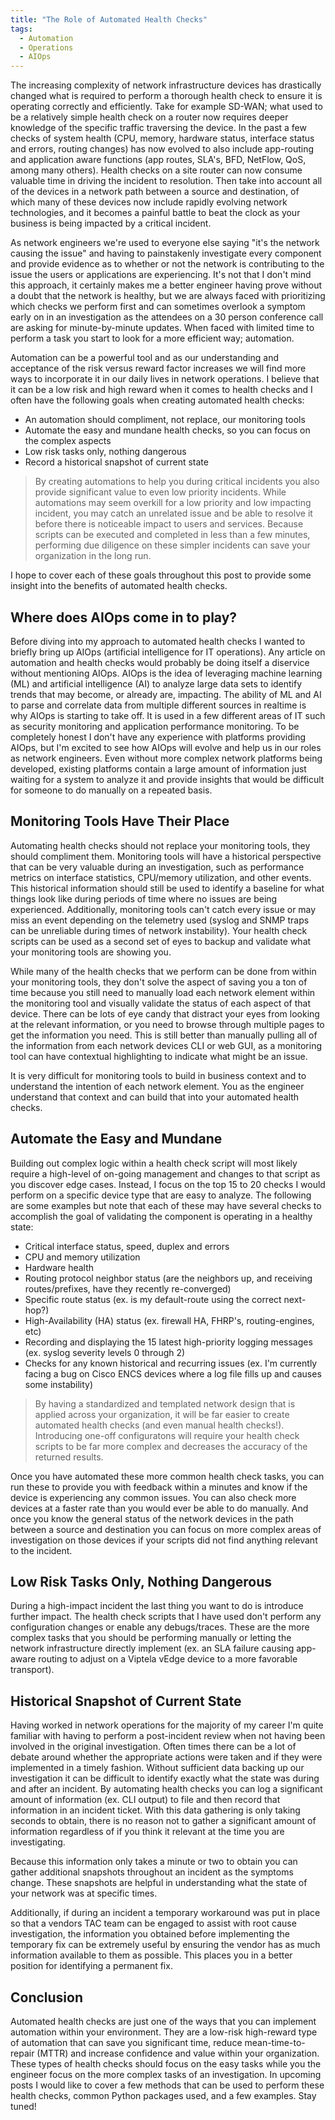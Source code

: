 ```yaml
---
title: "The Role of Automated Health Checks"
tags:
  - Automation
  - Operations
  - AIOps
---
```


The increasing complexity of network infrastructure devices has drastically changed what is required to perform a thorough health check to ensure it is operating correctly and efficiently.
Take for example SD-WAN; what used to be a relatively simple health check on a router now requires deeper knowledge of the specific traffic traversing the device. In the past a few checks of system health (CPU, memory, hardware status, interface status and errors, routing changes) has now evolved to also include app-routing and application aware functions (app routes, SLA's, BFD, NetFlow, QoS, among many others). Health checks on a site router can now consume valuable time in driving the incident to resolution. Then take into account all of the devices in a network path between a source and destination, of which many of these devices now include rapidly evolving network technologies, and it becomes a painful battle to beat the clock as your business is being impacted by a critical incident.

As network engineers we're used to everyone else saying "it's the network causing the issue" and having to painstakenly investigate every component and provide evidence as to whether or not the network is contributing to the issue the users or applications are experiencing. It's not that I don't mind this approach, it certainly makes me a better engineer having prove without a doubt that the network is healthy, but we are always faced with prioritizing which checks we perform first and can sometimes overlook a symptom early on in an investigation as the attendees on a 30 person conference call are asking for minute-by-minute updates. When faced with limited time to perform a task you start to look for a more efficient way; automation.

Automation can be a powerful tool and as our understanding and acceptance of the risk versus reward factor increases we will find more ways to incorporate it in our daily lives in network operations. I believe that it can be a low risk and high reward when it comes to health checks and I often have the following goals when creating automated health checks:

- An automation should compliment, not replace, our monitoring tools
- Automate the easy and mundane health checks, so you can focus on the complex aspects
- Low risk tasks only, nothing dangerous
- Record a historical snapshot of current state

> By creating automations to help you during critical incidents you also provide significant value to even low priority incidents. While automations may seem overkill for a low priority and low impacting incident, you may catch an unrelated issue and be able to resolve it before there is noticeable impact to users and services. Because scripts can be executed and completed in less than a few minutes, performing due diligence on these simpler incidents can save your organization in the long run.

I hope to cover each of these goals throughout this post to provide some insight into the benefits of automated health checks.

## Where does AIOps come in to play?

Before diving into my approach to automated health checks I wanted to briefly bring up AIOps (artificial intelligence for IT operations). Any article on automation and health checks would probably be doing itself a diservice without mentioning AIOps. AIOps is the idea of leveraging machine learning (ML) and artificial intelligence (AI) to analyze large data sets to identify trends that may become, or already are, impacting. The ability of ML and AI to parse and correlate data from multiple different sources in realtime is why AIOps is starting to take off. It is used in a few different areas of IT such as security monitoring and application performance monitoring. To be completely honest I don't have any experience with platforms providing AIOps, but I'm excited to see how AIOps will evolve and help us in our roles as network engineers. Even without more complex network platforms being developed, existing platforms contain a large amount of information just waiting for a system to analyze it and provide insights that would be difficult for someone to do manually on a repeated basis.

## Monitoring Tools Have Their Place

Automating health checks should not replace your monitoring tools, they should compliment them. Monitoring tools will have a historical perspective that can be very valuable during an investigation, such as performance metrics on interface statistics, CPU/memory utilization, and other events. This historical information should still be used to identify a baseline for what things look like during periods of time where no issues are being experienced. Additionally, monitoring tools can't catch every issue or may miss an event depending on the telemetry used (syslog and SNMP traps can be unreliable during times of network instability). Your health check scripts can be used as a second set of eyes to backup and validate what your monitoring tools are showing you.

While many of the health checks that we perform can be done from within your monitoring tools, they don't solve the aspect of saving you a ton of time because you still need to manually load each network element within the monitoring tool and visually validate the status of each aspect of that device. There can be lots of eye candy that distract your eyes from looking at the relevant information, or you need to browse through multiple pages to get the information you need. This is still better than manually pulling all of the information from each network devices CLI or web GUI, as a monitoring tool can have contextual highlighting to indicate what might be an issue.

It is very difficult for monitoring tools to build in business context and to understand the intention of each network element. You as the engineer understand that context and can build that into your automated health checks.

## Automate the Easy and Mundane

Building out complex logic within a health check script will most likely require a high-level of on-going management and changes to that script as you discover edge cases. Instead, I focus on the top 15 to 20 checks I would perform on a specific device type that are easy to analyze. The following are some examples but note that each of these may have several checks to accomplish the goal of validating the component is operating in a healthy state:

- Critical interface status, speed, duplex and errors
- CPU and memory utilization
- Hardware health
- Routing protocol neighbor status (are the neighbors up, and receiving routes/prefixes, have they recently re-converged)
- Specific route status (ex. is my default-route using the correct next-hop?)
- High-Availability (HA) status (ex. firewall HA, FHRP's, routing-engines, etc)
- Recording and displaying the 15 latest high-priority logging messages (ex. syslog severity levels 0 through 2)
- Checks for any known historical and recurring issues (ex. I'm currently facing a bug on Cisco ENCS devices where a log file fills up and causes some instability)

> By having a standardized and templated network design that is applied across your organization, it will be far easier to create automated health checks (and even manual health checks!). Introducing one-off configuratons will require your health check scripts to be far more complex and decreases the accuracy of the returned results.

Once you have automated these more common health check tasks, you can run these to provide you with feedback within a minutes and know if the device is experiencing any common issues. You can also check more devices at a faster rate than you would ever be able to do manually. And once you know the general status of the network devices in the path between a source and destination you can focus on more complex areas of investigation on those devices if your scripts did not find anything relevant to the incident.

## Low Risk Tasks Only, Nothing Dangerous

During a high-impact incident the last thing you want to do is introduce further impact. The health check scripts that I have used don't perform any configuration changes or enable any debugs/traces. These are the more complex tasks that you should be performing manually or letting the network infrastructure directly implement (ex. an SLA failure causing app-aware routing to adjust on a Viptela vEdge device to a more favorable transport).

## Historical Snapshot of Current State

Having worked in network operations for the majority of my career I'm quite familiar with having to perform a post-incident review when not having been involved in the original investigation. Often times there can be a lot of debate around whether the appropriate actions were taken and if they were implemented in a timely fashion. Without sufficient data backing up our investigation it can be difficult to identify exactly what the state was during and after an incident. By automating health checks you can log a significant amount of information (ex. CLI output) to file and then record that information in an incident ticket. With this data gathering is only taking seconds to obtain, there is no reason not to gather a significant amount of information regardless of if you think it relevant at the time you are investigating.

Because this information only takes a minute or two to obtain you can gather additional snapshots throughout an incident as the symptoms change. These snapshots are helpful in understanding what the state of your network was at specific times.

Additionally, if during an incident a temporary workaround was put in place so that a vendors TAC team can be engaged to assist with root cause investigation, the information you obtained before implementing the temporary fix can be extremely useful by ensuring the vendor has as much information available to them as possible. This places you in a better position for identifying a permanent fix.

## Conclusion

Automated health checks are just one of the ways that you can implement automation within your environment. They are a low-risk high-reward type of automation that can save you significant time, reduce mean-time-to-repair (MTTR) and increase confidence and value within your organization. These types of health checks should focus on the easy tasks while you the engineer focus on the more complex tasks of an investigation. In upcoming posts I would like to cover a few methods that can be used to perform these health checks, common Python packages used, and a few examples. Stay tuned!
